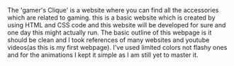 The 'gamer's Clique' is a website where you can find all the accessories which are related to gaming. 
this is a basic website which is created by using HTML and CSS code and this website will be developed for sure and one day this might actually run. The basic outline of this webpage is it should be clean and I took references of many websites and youtube videos(as this is my first webpage).
I've used limited colors not flashy ones and for the animations I kept it simple as I am still yet to master it.
